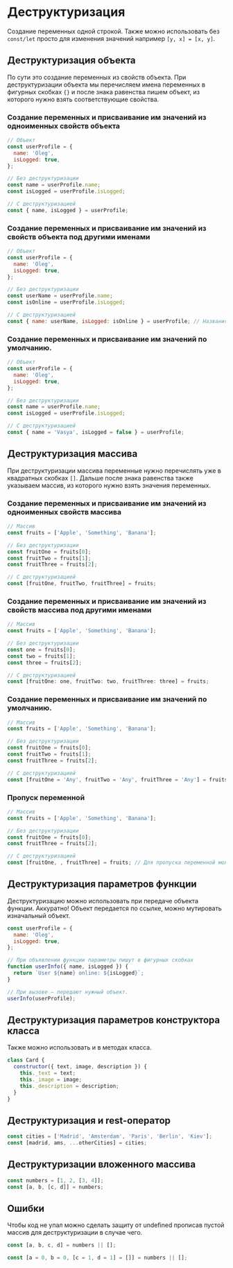 # Деструктуризация

Создание переменных одной строкой. Также можно использовать без `const/let` просто для изменения значений например `[y, x] = [x, y]`.

## Деструктуризация объекта

По сути это создание переменных из свойств объекта. При деструктуризации объекта мы перечисляем имена переменных в фигурных скобках `{}` и после знака равенства пишем объект, из которого нужно взять соответствующие свойства.

### Создание переменных и присваивание им значений из одноименных свойств объекта

```js
// Объект
const userProfile = {
  name: 'Oleg',
  isLogged: true,
};

// Без деструктуризации
const name = userProfile.name;
const isLogged = userProfile.isLogged;

// С деструктуризацией
const { name, isLogged } = userProfile;
```

### Создание переменных и присваивание им значений из свойств объекта под другими именами

```js
// Объект
const userProfile = {
  name: 'Oleg',
  isLogged: true,
};

// Без деструктуризации
const userName = userProfile.name;
const isOnline = userProfile.isLogged;

// С деструктуризацией
const { name: userName, isLogged: isOnline } = userProfile; // Названия переменных пишут через двоеточие после ключей.
```

### Создание переменных и присваивание им значений по умолчанию.

```js
// Объект
const userProfile = {
  name: 'Oleg',
  isLogged: true,
};

// Без деструктуризации
const name = userProfile.name;
const isLogged = userProfile.isLogged;

// С деструктуризацией
const { name = 'Vasya', isLogged = false } = userProfile;
```

## Деструктуризация массива

При деструктуризации массива переменные нужно перечислять уже в квадратных скобках `[]`. Дальше после знака равенства также указываем массив, из которого нужно взять значения переменных.

### Создание переменных и присваивание им значений из одноименных свойств массива

```js
// Массив
const fruits = ['Apple', 'Something', 'Banana'];

// Без деструктуризации
const fruitOne = fruits[0];
const fruitTwo = fruits[1];
const fruitThree = fruits[2];

// С деструктуризацией
const [fruitOne, fruitTwo, fruitThree] = fruits;
```

### Создание переменных и присваивание им значений из свойств массива под другими именами

```js
// Массив
const fruits = ['Apple', 'Something', 'Banana'];

// Без деструктуризации
const one = fruits[0];
const two = fruits[1];
const three = fruits[2];

// С деструктуризацией
const [fruitOne: one, fruitTwo: two, fruitThree: three] = fruits;
```

### Создание переменных и присваивание им значений по умолчанию.

```js
// Массив
const fruits = ['Apple', 'Something', 'Banana'];

// Без деструктуризации
const fruitOne = fruits[0];
const fruitTwo = fruits[1];
const fruitThree = fruits[2];

// С деструктуризацией
const [fruitOne = 'Any', fruitTwo = 'Any', fruitThree = 'Any'] = fruits;
```

### Пропуск переменной

```js
// Массив
const fruits = ['Apple', 'Something', 'Banana'];

// Без деструктуризации
const fruitOne = fruits[0];
const fruitThree = fruits[2];

// С деструктуризацией
const [fruitOne, , fruitThree] = fruits; // Для пропуска переменной можно использовать запятую
```

## Деструктуризация параметров функции

Деструктуризацию можно использовать при передаче объекта функции. Аккуратно! Объект передается по ссылке, можно мутировать изначальный объект.

```js
const userProfile = {
  name: 'Oleg',
  isLogged: true,
};

// При объявлении функции параметры пишут в фигурных скобках
function userInfo({ name, isLogged }) {
  return `User ${name} online: ${isLogged}`;
}

// При вызове — передают нужный объект.
userInfo(userProfile);
```

## Деструктуризация параметров конструктора класса

Также можно использовать и в методах класса.

```js
class Card {
  constructor({ text, image, description }) {
    this._text = text;
    this._image = image;
    this._description = description;
  }
}
```

## Деструктуризация и rest-оператор

```js
const cities = ['Madrid', 'Amsterdam', 'Paris', 'Berlin', 'Kiev'];
const [madrid, ams, ...otherCities] = cities;
```

## Деструктуризации вложенного массива

```js
const numbers = [1, 2, [3, 4]];
const [a, b, [c, d]] = numbers;
```

## Ошибки

Чтобы код не упал можно сделать защиту от undefined прописав пустой массив для деструктуризации в случае чего.

```js
const [a, b, c, d] = numbers || [];

const [a = 0, b = 0, [c = 1, d = 1] = []] = numbers || [];
```
